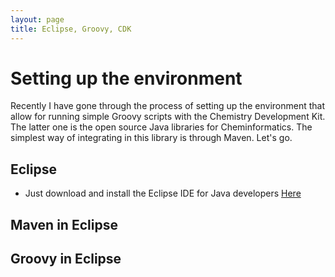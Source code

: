 ```yaml
---
layout: page
title: Eclipse, Groovy, CDK
---
```


# Setting up the environment
Recently I have gone through the process of setting up the environment that allow for running simple Groovy scripts with the Chemistry Development Kit. The latter one is the open source Java libraries for Cheminformatics. The simplest way of integrating in this library is through Maven. Let's go. 
## Eclipse
* Just download and install the Eclipse IDE for Java developers [Here](https://www.eclipse.org/downloads/packages/)

## Maven in Eclipse

## Groovy in Eclipse